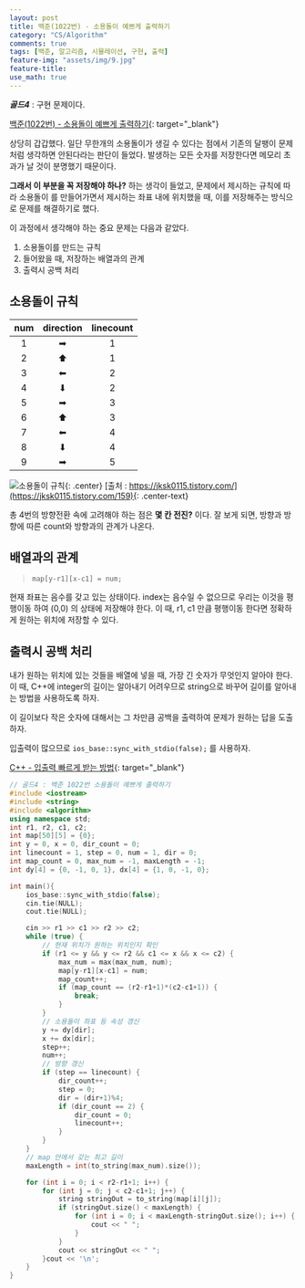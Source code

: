 ```yaml
---
layout: post
title: 백준(1022번) - 소용돌이 예쁘게 출력하기
category: "CS/Algorithm"
comments: true
tags: [백준, 알고리즘, 시뮬레이션, 구현, 출력]
feature-img: "assets/img/9.jpg"
feature-title:
use_math: true
---
```


**_골드4_** : 구현 문제이다.

[백준(1022번) - 소용돌이 예쁘게 출력하기](https://www.acmicpc.net/problem/1022){: target="\_blank"}

상당히 갑갑했다. 일단 무한개의 소용돌이가 생길 수 있다는 점에서 기존의 달팽이 문제처럼 생각하면 안된다라는 판단이 들었다. 발생하는 모든 숫자를 저장한다면 메모리 초과가 날 것이 분명했기 때문이다.

**그래서 이 부분을 꼭 저장해야 하나?** 하는 생각이 들었고, 문제에서 제시하는 규칙에 따라 소용돌이 를 만들어가면서 제시하는 좌표 내에 위치했을 때, 이를 저장해주는 방식으로 문제를 해결하기로 했다.

이 과정에서 생각해야 하는 중요 문제는 다음과 같았다.

1. 소용돌이를 만드는 규칙
2. 들어왔을 때, 저장하는 배열과의 관계
3. 출력시 공백 처리

## 소용돌이 규칙

| num | direction | linecount |
| :-: | :-------: | :-------: |
|  1  |     ➡     |     1     |
|  2  |     ⬆     |     1     |
|  3  |     ⬅     |     2     |
|  4  |     ⬇     |     2     |
|  5  |     ➡     |     3     |
|  6  |     ⬆     |     3     |
|  7  |     ⬅     |     4     |
|  8  |     ⬇     |     4     |
|  9  |     ➡     |     5     |

![소용돌이 규칙](https://t1.daumcdn.net/cfile/tistory/9986F33C5CCBF4642D){: .center}
[출처 : https://jksk0115.tistory.com/](https://jksk0115.tistory.com/159){: .center-text}

총 4번의 방향전환 속에 고려해야 하는 점은 **몇 칸 전진?** 이다. 잘 보게 되면, 방향과 방향에 따른 count와 방향과의 관계가 나온다.

## 배열과의 관계

> `map[y-r1][x-c1] = num;`

현재 좌표는 음수를 갖고 있는 상태이다. index는 음수일 수 없으므로 우리는 이것을 평행이동 하여 (0,0) 의 상태에 저장해야 한다. 이 때, r1, c1 만큼 평행이동 한다면 정확하게 원하는 위치에 저장할 수 있다.

## 출력시 공백 처리

내가 원하는 위치에 있는 것들을 배열에 넣을 때, 가장 긴 숫자가 무엇인지 알아야 한다. 이 때, C++에 integer의 길이는 알아내기 어려우므로 string으로 바꾸어 길이를 알아내는 방법을 사용하도록 하자.

이 길이보다 작은 숫자에 대해서는 그 차만큼 공백을 출력하여 문제가 원하는 답을 도출하자.

입출력이 많으므로 `ios_base::sync_with_stdio(false);` 를 사용하자.

[C++ - 입출력 빠르게 받는 방법](https://wansook0316.github.io/cs/algorithm/2020/03/24/cin-cout-%EB%B9%A0%EB%A5%B4%EA%B2%8C.html){: target="\_blank"}

```c++
// 골드4 : 백준 1022번 소용돌이 예쁘게 출력하기
#include <iostream>
#include <string>
#include <algorithm>
using namespace std;
int r1, r2, c1, c2;
int map[50][5] = {0};
int y = 0, x = 0, dir_count = 0;
int linecount = 1, step = 0, num = 1, dir = 0;
int map_count = 0, max_num = -1, maxLength = -1;
int dy[4] = {0, -1, 0, 1}, dx[4] = {1, 0, -1, 0};

int main(){
    ios_base::sync_with_stdio(false);
    cin.tie(NULL);
    cout.tie(NULL);

    cin >> r1 >> c1 >> r2 >> c2;
    while (true) {
        // 현재 위치가 원하는 위치인지 확인
        if (r1 <= y && y <= r2 && c1 <= x && x <= c2) {
            max_num = max(max_num, num);
            map[y-r1][x-c1] = num;
            map_count++;
            if (map_count == (r2-r1+1)*(c2-c1+1)) {
                break;
            }
        }
        // 소용돌이 좌표 등 속성 갱신
        y += dy[dir];
        x += dx[dir];
        step++;
        num++;
        // 방향 갱신
        if (step == linecount) {
            dir_count++;
            step = 0;
            dir = (dir+1)%4;
            if (dir_count == 2) {
                dir_count = 0;
                linecount++;
            }
        }
    }
    // map 안에서 갖는 최고 길이
    maxLength = int(to_string(max_num).size());

    for (int i = 0; i < r2-r1+1; i++) {
        for (int j = 0; j < c2-c1+1; j++) {
            string stringOut = to_string(map[i][j]);
            if (stringOut.size() < maxLength) {
                for (int i = 0; i < maxLength-stringOut.size(); i++) {
                    cout << " ";
                }
            }
            cout << stringOut << " ";
        }cout << '\n';
    }
}

```
